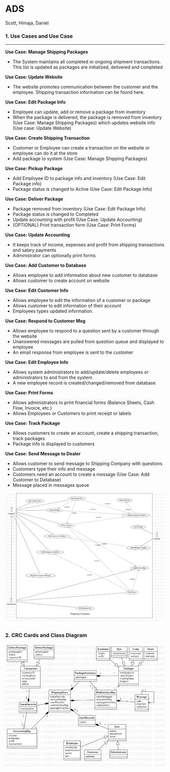 # ADS
Scott, Himaja, Daniel
###  1. Use Cases and Use Case 
---

**Use Case: Manage Shipping Packages**
* The System maintains all completed or ongoing shipment transactions. This list is updated as packages are initialized, delivered and completed

**Use Case: Update Website**
* The website promotes communication between the customer and the employee. Shipping transaction information can be found here.

**Use Case: Edit Package Info**
* Employee can update, add or remove a package from inventory
* When the package is delivered, the package is removed from inventory (Use Case: Manage Shipping Packages) which updates website info (Use case: Update Website)

**Use Case: Create Shipping Transaction**
* Customer or Employee can create a transaction on the website or employee can do it at the store 
* Add package to system (Use Case: Manage Shipping Packages) 

**Use Case: Pickup Package**
* Add Employee ID to package info and inventory (Use Case: Edit Package info)
* Package status is changed to Active (Use Case: Edit Package Info)

**Use Case: Deliver Package**
* Package removed from inventory (Use Case: Edit Package Info)
* Package status is changed to Completed
* Update accounting with profit (Use Case: Update Accounting)
* (OPTIONAL) Print transaction form (Use Case: Print Forms) 

**Use Case: Update Accounting**
* It keeps track of income, expenses and profit from shipping transactions and salary payments
* Administrator can optionally print forms

**Use Case: Add Customer to Database**
* Allows employee to add information about new customer to database
* Allows customer to create account on website

**Use Case: Edit Customer Info**
* Allows employee to edit the information of a customer or package
* Allows customer to edit information of their account
* Employees types updated information.

**Use Case: Respond to Customer Msg**
* Allows employee to respond to a question sent by a customer through the website
* Unanswered messages are pulled from question queue and displayed to employee
* An email response from employee is sent to the customer

**Use Case: Edit Employee Info**
* Allows system administrators to add/update/delete employees or administrators to and from the system
* A new employee record is created/changed/removed from database

**Use Case: Print Forms**
* Allows administrators to print financial forms (Balance Sheets, Cash Flow, Invoice, etc.)
* Allows Employees or Customers to print receipt or labels


**Use Case: Track Package**
* Allows customers to create an account, create a shipping transaction, track packages
* Package info is displayed to customers

**Use Case: Send Message to Dealer**
* Allows customer to send message to Shipping Company with questions
* Customers type their info and message
* Customers need an account to create a message (Use Case: Add Customer to Database)
* Message placed in messages queue

![UseCaseDiagram](images/UseCaseDiagram1.png)

### 2. CRC Cards and Class Diagram

![ClassDiagram](images/ClassDiagram.png)


